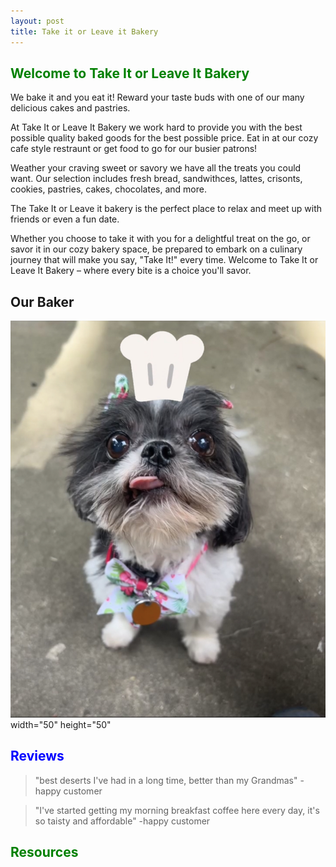 ```yaml
---
layout: post
title: Take it or Leave it Bakery
---
```


## <span style="color:green">Welcome to Take It or Leave It Bakery</span>

We bake it and you eat it! Reward your taste buds with one of our many delicious cakes and pastries.

At Take It or Leave It Bakery we work hard to provide you with the best possible quality baked goods for the best possible price. Eat in at our cozy cafe style restraunt or get food to go for our busier patrons!

Weather your craving sweet or savory we have all the treats you could want. Our selection includes fresh bread, sandwithces, lattes, crisonts, cookies, pastries, cakes, chocolates, and more. 

The Take It or Leave it bakery is the perfect place to relax and meet up with friends or even a fun date. 

Whether you choose to take it with you for a delightful treat on the go, or savor it in our cozy bakery space, be prepared to embark on a culinary journey that will make you say, "Take It!" every time. Welcome to Take It or Leave It Bakery – where every bite is a choice you'll savor.

## <span style="color💙">Our Baker</span>

![logo](./assets/images/IMG_7935.jpg)
width="50" height="50"

## <span style="color:blue">Reviews</span>

>"best deserts I've had in a long time, better than my Grandmas"
-happy customer

>"I've started getting my morning breakfast coffee here every day, it's so taisty and affordable"
-happy customer


## <span style="color:green">Resources</span>

